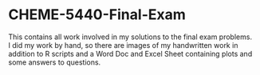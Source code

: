 # CHEME-5440-Final-Exam
This contains all work involved in my solutions to the final exam problems.  
I did my work by hand, so there are images of my handwritten work in addition to R scripts 
and a Word Doc and Excel Sheet containing plots and some answers to questions.
